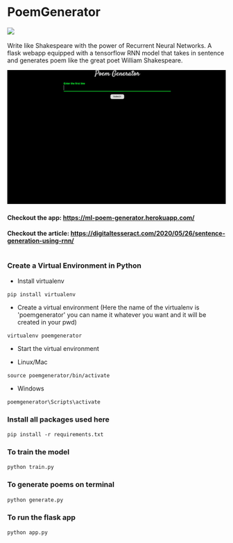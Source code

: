 # PoemGenerator
<img src="https://img.shields.io/github/license/soum-sr/PoemGenerator">

Write like Shakespeare with the power of Recurrent Neural Networks. A flask webapp equipped with a tensorflow RNN model that takes in sentence and generates poem like the great poet William Shakespeare. 

![In-use Animation](https://github.com/soum-sr/PoemGenerator/blob/master/poemGen-gif.gif?raw=true "In-use Animation")

#### Checkout the app: https://ml-poem-generator.herokuapp.com/
#### Checkout the article: https://digitaltesseract.com/2020/05/26/sentence-generation-using-rnn/
#
### Create a Virtual Environment in Python

- Install virtualenv
```
pip install virtualenv
```
- Create a virtual environment (Here the name of the virtualenv is 'poemgenerator' you can name it whatever you want and it will be created in your pwd)
```
virtualenv poemgenerator
```
- Start the virtual environment
 * Linux/Mac
```
source poemgenerator/bin/activate
```
 * Windows
```
poemgenerator\Scripts\activate
```

### Install all packages used here
```
pip install -r requirements.txt
```

### To train the model
```
python train.py
```
### To generate poems on terminal
```
python generate.py
```
### To run the flask app
```
python app.py
```


